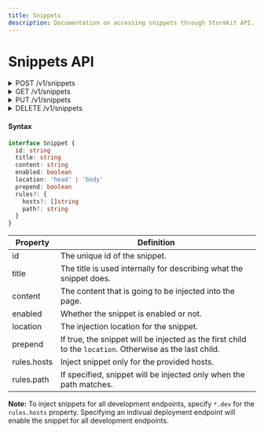 ```yaml
---
title: Snippets
description: Documentation on accessing snippets through Stormkit API.
---
```


# Snippets API

<details>

<summary>
  <span>POST </span><span>/v1/snippets</span>
</summary>

Add snippets.

```typescript
interface Request {
  snippets: []Snippet
}

interface Response {
  snippets: []Snippet
}
```

```bash
# Example

curl -X POST \
     -H 'Authorization: <api_key>' \
     -H 'Content-Type: application/javascript' \
     'https://api.stormkit.io/v1/snippets` \
     -d '{ "snippets": [{ "title": "Snippet title", "content":  "Hello World", "enabled":  true, "prepend":  false, "location": "head", "rules": { "hosts": ["example.org", "*.dev"], "path": "/my-path" } }] }'
```

</details>

<details>

<summary>
  <span>GET </span><span>/v1/snippets</span>
</summary>

Return snippets.

```typescript
interface Response {
  "snippets": []Redirect
}
```

```bash
# Example

curl -X GET \
     -H 'Authorization: <api_key>' \
     -H 'Content-Type: application/javascript' \
     'https://api.stormkit.io/v1/snippets`
```

```json
{
  "snippets": [
    {
      "id": 1501,
      "title": "Snippet title",
      "content": "Hello World",
      "enabled": true,
      "prepend": false,
      "location": "head",
      "rules": {
        "hosts": ["example.org", "*.dev"],
        "path": "/my-path"
      }
    }
  ]
}
```

</details>

<details>

<summary>
  <span>PUT </span><span>/v1/snippets</span>
</summary>

Update the given snippet.

```typescript
interface Request {
  snippet: Snippet
}

interface Response {
  ok: boolean
}
```

```bash
# Example

curl -X PUT \
     -H 'Authorization: <api_key>' \
     -H 'Content-Type: application/javascript' \
     'https://api.stormkit.io/v1/snippets` \
     -d '{ "snippet": { "id": 1501, "title": "New title", "content":  "Hello World", "enabled":  true, "prepend":  false, "location": "head", "rules": { "hosts": ["example.org", "*.dev"], "path": "/my-path" } } }'
```

</details>

<details>

<summary>
  <span>DELETE </span><span>/v1/snippets</span>
</summary>

Delete Snippets with the given ids.

```typescript
interface QueryString {
  ids: []number
}

interface Response {
  ok: boolean
}
```

```bash
# Example

curl -X PUT \
     -H 'Authorization: <api_key>' \
     -H 'Content-Type: application/javascript' \
     'https://api.stormkit.io/v1/snippets?ids=1501,5061`
```

</details>

#### Syntax

```typescript
interface Snippet {
  id: string
  title: string
  content: string
  enabled: boolean
  location: 'head' | 'body'
  prepend: boolean
  rules?: {
    hosts?: []string
    path?: string
  }
}
```

| Property    | Definition                                                                                               |
| ----------- | -------------------------------------------------------------------------------------------------------- |
| id          | The unique id of the snippet.                                                                            |
| title       | The title is used internally for describing what the snippet does.                                       |
| content     | The content that is going to be injected into the page.                                                  |
| enabled     | Whether the snippet is enabled or not.                                                                   |
| location    | The injection location for the snippet.                                                                  |
| prepend     | If true, the snippet will be injected as the first child to the `location`. Otherwise as the last child. |
| rules.hosts | Inject snippet only for the provided hosts.                                                              |
| rules.path  | If specified, snippet will be injected only when the path matches.                                       |

**Note:** To inject snippets for all development endpoints, specify `*.dev` for the `rules.hosts` property. Specifying an indivual deployment endpoint will enable the snippet for all development endpoints.
